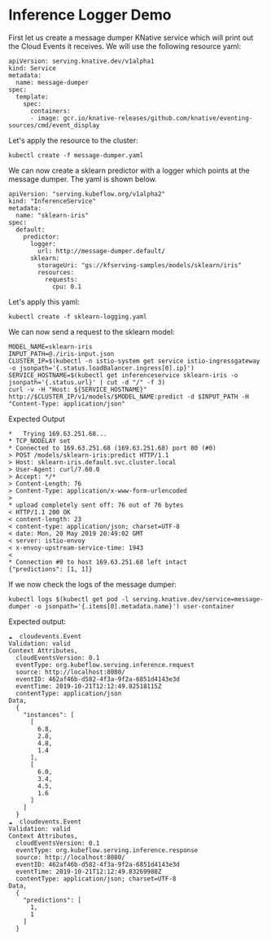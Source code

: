 # Inference Logger Demo

First let us create a message dumper KNative service which will print out the Cloud Events it receives.
We will use the following resource yaml:

```
apiVersion: serving.knative.dev/v1alpha1
kind: Service
metadata:
  name: message-dumper
spec:
  template:
    spec:
      containers:
      - image: gcr.io/knative-releases/github.com/knative/eventing-sources/cmd/event_display

```

Let's apply the resource to the cluster:

```
kubectl create -f message-dumper.yaml
```

We can now create a sklearn predictor with a logger which points at the message dumper. The yaml is shown below.

```
apiVersion: "serving.kubeflow.org/v1alpha2"
kind: "InferenceService"
metadata:
  name: "sklearn-iris"
spec:
  default:
    predictor:
      logger:
        url: http://message-dumper.default/
      sklearn:
        storageUri: "gs://kfserving-samples/models/sklearn/iris"
        resources:
          requests:
            cpu: 0.1
```

Let's apply this yaml:

```
kubectl create -f sklearn-logging.yaml
```

We can now send a request to the sklearn model:

```
MODEL_NAME=sklearn-iris
INPUT_PATH=@./iris-input.json
CLUSTER_IP=$(kubectl -n istio-system get service istio-ingressgateway -o jsonpath='{.status.loadBalancer.ingress[0].ip}')
SERVICE_HOSTNAME=$(kubectl get inferenceservice sklearn-iris -o jsonpath='{.status.url}' | cut -d "/" -f 3)
curl -v -H "Host: ${SERVICE_HOSTNAME}" http://$CLUSTER_IP/v1/models/$MODEL_NAME:predict -d $INPUT_PATH -H "Content-Type: application/json"
```

Expected Output

```
*   Trying 169.63.251.68...
* TCP_NODELAY set
* Connected to 169.63.251.68 (169.63.251.68) port 80 (#0)
> POST /models/sklearn-iris:predict HTTP/1.1
> Host: sklearn-iris.default.svc.cluster.local
> User-Agent: curl/7.60.0
> Accept: */*
> Content-Length: 76
> Content-Type: application/x-www-form-urlencoded
>
* upload completely sent off: 76 out of 76 bytes
< HTTP/1.1 200 OK
< content-length: 23
< content-type: application/json; charset=UTF-8
< date: Mon, 20 May 2019 20:49:02 GMT
< server: istio-envoy
< x-envoy-upstream-service-time: 1943
<
* Connection #0 to host 169.63.251.68 left intact
{"predictions": [1, 1]}
```

If we now check the logs of the message dumper:

```
kubectl logs $(kubectl get pod -l serving.knative.dev/service=message-dumper -o jsonpath='{.items[0].metadata.name}') user-container
```

Expected output:

```
☁️  cloudevents.Event
Validation: valid
Context Attributes,
  cloudEventsVersion: 0.1
  eventType: org.kubeflow.serving.inference.request
  source: http://localhost:8080/
  eventID: 462af46b-d582-4f3a-9f2a-6851d4143e3d
  eventTime: 2019-10-21T12:12:49.82518115Z
  contentType: application/json
Data,
  {
    "instances": [
      [
        6.8,
        2.8,
        4.8,
        1.4
      ],
      [
        6.0,
        3.4,
        4.5,
        1.6
      ]
    ]
  }
☁️  cloudevents.Event
Validation: valid
Context Attributes,
  cloudEventsVersion: 0.1
  eventType: org.kubeflow.serving.inference.response
  source: http://localhost:8080/
  eventID: 462af46b-d582-4f3a-9f2a-6851d4143e3d
  eventTime: 2019-10-21T12:12:49.83269988Z
  contentType: application/json; charset=UTF-8
Data,
  {
    "predictions": [
      1,
      1
    ]
  }
```

